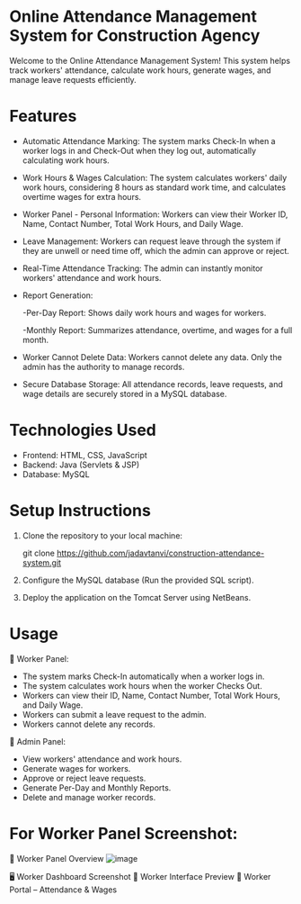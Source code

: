# Online Attendance Management System for Construction Agency
Welcome to the Online Attendance Management System!
This system helps track workers' attendance, calculate work hours, generate wages, and manage leave requests efficiently.

# Features
* Automatic Attendance Marking: The system marks Check-In when a worker logs in and Check-Out when they log out, automatically calculating work hours.
* Work Hours & Wages Calculation: The system calculates workers' daily work hours, considering 8 hours as standard work time, and calculates overtime wages for extra hours.
* Worker Panel - Personal Information: Workers can view their Worker ID, Name, Contact Number, Total Work Hours, and Daily Wage.
* Leave Management: Workers can request leave through the system if they are unwell or need time off, which the admin can approve or reject.
* Real-Time Attendance Tracking: The admin can instantly monitor workers' attendance and work hours.
* Report Generation:

     -Per-Day Report: Shows daily work hours and wages for workers.
  
     -Monthly Report: Summarizes attendance, overtime, and wages for a full month.
  
* Worker Cannot Delete Data: Workers cannot delete any data. Only the admin has the authority to manage records.
* Secure Database Storage: All attendance records, leave requests, and wage details are securely stored in a MySQL database.

# Technologies Used
* Frontend: HTML, CSS, JavaScript
* Backend: Java (Servlets & JSP)
* Database: MySQL

# Setup Instructions
1. Clone the repository to your local machine:

   git clone https://github.com/jadavtanvi/construction-attendance-system.git

2. Configure the MySQL database (Run the provided SQL script).
3. Deploy the application on the Tomcat Server using NetBeans.
   
# Usage
🔹 Worker Panel:

- The system marks Check-In automatically when a worker logs in.
- The system calculates work hours when the worker Checks Out.
- Workers can view their ID, Name, Contact Number, Total Work Hours, and Daily Wage.
- Workers can submit a leave request to the admin.
- Workers cannot delete any records.


🔹 Admin Panel:

- View workers' attendance and work hours.
- Generate wages for workers.
- Approve or reject leave requests.
- Generate Per-Day and Monthly Reports.
- Delete and manage worker records.

# For Worker Panel Screenshot:
📌 Worker Panel Overview
![image](https://github.com/user-attachments/assets/20dec249-d388-46bb-93aa-9b843abafd50)

🖥 Worker Dashboard Screenshot
👷 Worker Interface Preview
💼 Worker Portal – Attendance & Wages

